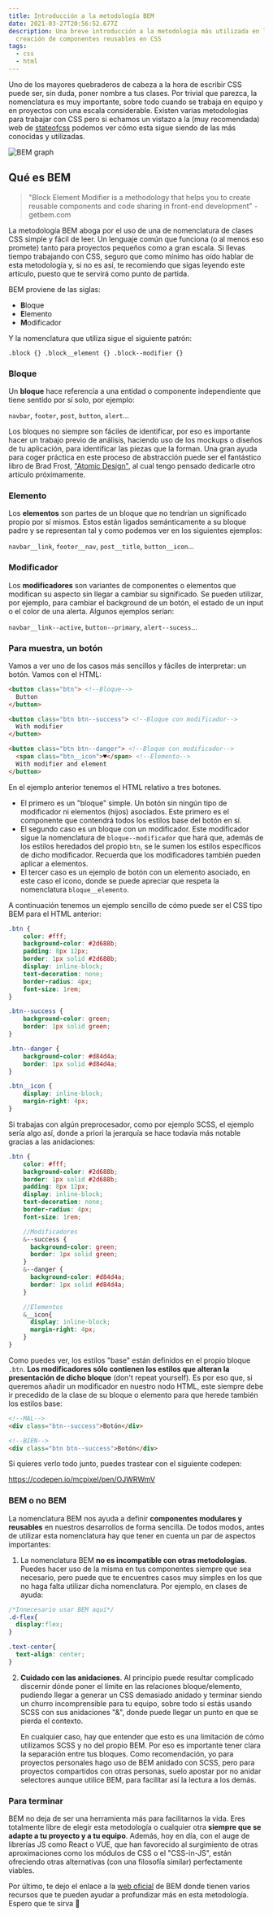```yaml
---
title: Introducción a la metodología BEM
date: 2021-03-27T20:56:52.677Z
description: Una breve introducción a la metodología más utilizada en la
  creación de componentes reusables en CSS
tags:
  - css
  - html
---
```

Uno de los mayores quebraderos de cabeza a la hora de escribir CSS puede ser, sin duda, poner nombre a tus clases. Por trivial que parezca, la nomenclatura es muy importante, sobre todo cuando se trabaja en equipo y en proyectos con una escala considerable. Existen varias metodologías para trabajar con CSS pero si echamos un vistazo a la (muy recomendada) web de [stateofcss](https://2020.stateofcss.com/en-US/technologies/methodologies/) podemos ver cómo esta sigue siendo de las más conocidas y utilizadas.

![BEM graph](css_methodologies_experience_ranking.png "BEM graph")

## Qué es BEM

> "Block Element Modifier is a methodology that helps you to create reusable components and code sharing in front-end development" - getbem.com

La metodología BEM aboga por el uso de una de nomenclatura de clases CSS simple y fácil de leer. Un lenguaje común que funciona (o al menos eso promete) tanto para proyectos pequeños como a gran escala. Si llevas tiempo trabajando con CSS, seguro que como mínimo has oído hablar de esta metodología y, si no es así, te recomiendo que sigas leyendo este artículo, puesto que te servirá como punto de partida.

BEM proviene de las siglas:

* **B**loque
* **E**lemento
* **M**odificador

Y la nomenclatura que utiliza sigue el siguiente patrón:

`.block {}
.block__element {}
.block--modifier {}`

### Bloque

Un **bloque** hace referencia a una entidad o componente independiente que tiene sentido por sí solo, por ejemplo:  

`navbar`, `footer`, `post`, `button`, `alert`...

Los bloques no siempre son fáciles de identificar, por eso es importante hacer un trabajo previo de análisis, haciendo uso de los mockups o diseños de tu aplicación, para identificar las piezas que la forman. Una gran ayuda para coger práctica en este proceso de abstracción puede ser el fantástico libro de Brad Frost, ["Atomic Design"](https://atomicdesign.bradfrost.com/), al cual tengo pensado dedicarle otro artículo próximamente.

### Elemento

Los **elementos** son partes de un bloque que no tendrían un significado propio por sí mismos. Estos están ligados semánticamente a su bloque padre y se representan tal y como podemos ver en los siguientes ejemplos:

`navbar__link`, `footer__nav`, `post__title`, `button__icon`...

### Modificador

Los **modificadores** son variantes de componentes o elementos que modifican su aspecto sin llegar a cambiar su significado. Se pueden utilizar, por ejemplo, para cambiar el background de un botón, el estado de un input o el color de una alerta. Algunos ejemplos serían:

`navbar__link--active`, `button--primary`, `alert--sucess`...

### Para muestra, un botón

Vamos a ver uno de los casos más sencillos y fáciles de interpretar: un botón. Vamos con el HTML:

```html
<button class="btn"> <!--Bloque-->
  Button
</button>

<button class="btn btn--success"> <!--Bloque con modificador-->
  With modifier
</button>

<button class="btn btn--danger"> <!--Bloque con modificador-->
  <span class="btn__icon">♥</span> <!--Elemento-->
  With modifier and element
</button>
```

En el ejemplo anterior tenemos el HTML relativo a tres botones.  

* El primero es un "bloque" simple. Un botón sin ningún tipo de modificador ni elementos (hijos) asociados. Este primero es el componente que contendrá todos los estilos base del botón en sí. 
* El segundo caso es un bloque con un modificador. Este modificador sigue la nomenclatura de `bloque--modificador` que hará que, además de los estilos heredados del propio `btn`, se le sumen los estilos específicos de dicho modificador. Recuerda que los modificadores también pueden aplicar a elementos.
* El tercer caso es un ejemplo de botón con un elemento asociado, en este caso el icono, donde se puede apreciar que respeta la nomenclatura `bloque__elemento`. 

A continuación tenemos un ejemplo sencillo de cómo puede ser el CSS tipo BEM para el HTML anterior:

```css
.btn { 
    color: #fff;
    background-color: #2d688b;
    padding: 8px 12px;
    border: 1px solid #2d688b;
    display: inline-block;
    text-decoration: none;
    border-radius: 4px;
    font-size: 1rem;
}

.btn--success {
    background-color: green;
    border: 1px solid green;
}

.btn--danger {
    background-color: #d84d4a;
    border: 1px solid #d84d4a;
}

.btn__icon {
    display: inline-block;
    margin-right: 4px;
}
```

Si trabajas con algún preprocesador, como por ejemplo SCSS, el ejemplo sería algo así, donde a priori la jerarquía se hace todavía más notable gracias a las anidaciones:

```scss
.btn {
    color: #fff;
    background-color: #2d688b;
    border: 1px solid #2d688b;
    padding: 8px 12px;
    display: inline-block;
    text-decoration: none;
    border-radius: 4px;
    font-size: 1rem;

    //Modificadores
    &--success {
      background-color: green;
      border: 1px solid green;
    }
    &--danger {
      background-color: #d84d4a;
      border: 1px solid #d84d4a;
    }

    //Elementos
    &__icon{
      display: inline-block;
      margin-right: 4px;
    }
}
```

Como puedes ver, los estilos "base" están definidos en el propio bloque `.btn`. **Los modificadores sólo contienen los estilos que alteran la presentación de dicho bloque** (don't repeat yourself). Es por eso que, si queremos añadir un modificador en nuestro nodo HTML, este siempre debe ir precedido de la clase de su bloque o elemento para que herede también los estilos base:

```html
<!--MAL-->
<div class="btn--success">Botón</div>

<!--BIEN-->
<div class="btn btn--success">Botón</div>
```

Si quieres verlo todo junto, puedes trastear con el siguiente codepen:

https://codepen.io/mcpixel/pen/OJWRWmV

### BEM o no BEM

La nomenclatura BEM nos ayuda a definir **componentes modulares y reusables** en nuestros desarrollos de forma sencilla. De todos modos, antes de utilizar esta nomenclatura hay que tener en cuenta un par de aspectos importantes:

1. La nomenclatura BEM **no es incompatible con otras metodologías**. Puedes hacer uso de la misma en tus componentes siempre que sea necesario, pero puede que te encuentres casos muy simples en los que no haga falta utilizar dicha nomenclatura. Por ejemplo, en clases de ayuda:

```css
/*Innecesario usar BEM aquí*/
.d-flex{
  display:flex;
}

.text-center{
  text-align: center;
}
```

2. **Cuidado con las anidaciones**. Al principio puede resultar complicado discernir dónde poner el límite en las relaciones bloque/elemento, pudiendo llegar a generar un CSS demasiado anidado y terminar siendo un churro incomprensible para tu equipo, sobre todo si estás usando SCSS con sus anidaciones "&", donde puede llegar un punto en que se pierda el contexto. 

   En cualquier caso, hay que entender que esto es una limitación de cómo utilizamos SCSS y no del propio BEM. Por eso es importante tener clara la separación entre tus bloques. Como recomendación, yo para proyectos personales hago uso de BEM anidado con SCSS, pero para proyectos compartidos con otras personas, suelo apostar por no anidar selectores aunque utilice BEM, para facilitar así la lectura a los demás. 

### Para terminar

BEM no deja de ser una herramienta más para facilitarnos la vida. Eres totalmente libre de elegir esta metodología o cualquier otra **siempre que se adapte a tu proyecto y a tu equipo**. Además, hoy en día, con el auge de librerías JS como React o VUE, que han favorecido al surgimiento de otras aproximaciones como los módulos de CSS o el "CSS-in-JS", están ofreciendo otras alternativas (con una filosofía similar) perfectamente viables.

Por último, te dejo el enlace a la [web oficial](http://getbem.com/) de BEM donde tienen varios recursos que te pueden ayudar a profundizar más en esta metodología. Espero que te sirva 🙂